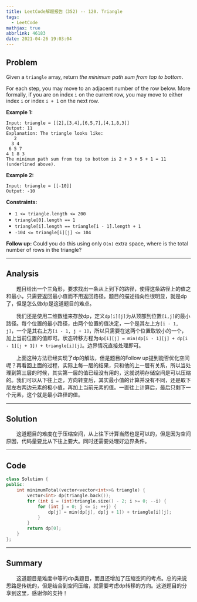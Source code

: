 ```yaml
---
title: LeetCode解题报告（352) -- 120. Triangle
tags:
  - LeetCode
mathjax: true
abbrlink: 46183
date: 2021-04-26 19:03:04
---
```


## Problem

Given a `triangle` array, return *the minimum path sum from top to bottom*.

For each step, you may move to an adjacent number of the row below. More formally, if you are on index `i` on the current row, you may move to either index `i` or index `i + 1` on the next row.

<!-- more -->

**Example 1:**

```
Input: triangle = [[2],[3,4],[6,5,7],[4,1,8,3]]
Output: 11
Explanation: The triangle looks like:
   2
  3 4
 6 5 7
4 1 8 3
The minimum path sum from top to bottom is 2 + 3 + 5 + 1 = 11 (underlined above).
```

**Example 2:**

```
Input: triangle = [[-10]]
Output: -10
```

**Constraints:**

- `1 <= triangle.length <= 200`
- `triangle[0].length == 1`
- `triangle[i].length == triangle[i - 1].length + 1`
- `-104 <= triangle[i][j] <= 104`

 

**Follow up:** Could you do this using only `O(n)` extra space, where  is the total number of rows in the triangle?

------

## Analysis

&emsp;&emsp;题目给出一个三角形，要求找出一条从上到下的路径，使得这条路径上的值之和最小，只需要返回最小值而不用返回路径。题目的描述指向性很明显，就是dp了，但是怎么做dp是这道题目的难点。

&emsp;&emsp;我们还是使用二维数组来存放dp，定义`dp[i][j]`为从顶部到位置`[i,j]`的最小路径。每个位置的最小路径，由两个位置的值决定，一个是其左上方`[i - 1, j]`，一个是其右上方`[i - 1, j + 1]`，所以只需要在这两个位置取较小的一个，加上当前位置的值即可。状态转移方程为`dp[i][j] = min(dp[i - 1][j] + dp[i - 1][j + 1]) + triangle[i][j]`。边界情况直接处理即可。

&emsp;&emsp;上面这种方法已经实现了dp的解法，但是题目的Follow up提到能否优化空间呢？再看回上面的过程，实际上每一层的结果，只和他的上一层有关系，所以当处理到第三层的时候，其实第一层的值已经没有用的，这就说明存储空间是可以压缩的。我们可以从下往上走，方向转变后，其实最小值的计算并没有不同，还是取下层左右两边元素的极小值，再加上当前元素的值。一直往上计算后，最后只剩下一个元素，这个就是最小路径的值。

------

## Solution

&emsp;&emsp;这道题目的难度在于压缩空间，从上往下计算当然也是可以的，但是因为空间原因，代码量要比从下往上要大。同时还需要处理好边界条件。

------

## Code

```c++
class Solution {
public:
    int minimumTotal(vector<vector<int>>& triangle) {
        vector<int> dp(triangle.back());
        for (int i = (int)triangle.size() - 2; i >= 0; --i) {
            for (int j = 0; j <= i; ++j) {
                dp[j] = min(dp[j], dp[j + 1]) + triangle[i][j];
            }
        }
        return dp[0];
    }
};
```

------

## Summary

&emsp;&emsp;这道题目是难度中等的dp类题目，而且还增加了压缩空间的考点。总的来说思路是传统的，但是结合到空间压缩，就需要考虑dp转移的方向。这道题目的分享到这里，感谢你的支持！
